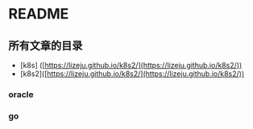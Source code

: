 # README

## 所有文章的目录

* \[k8s] ([https://lizeju.github.io/k8s2/](https://lizeju.github.io/k8s2/))
* \[k8s2]\([https://lizeju.github.io/k8s2/](https://lizeju.github.io/k8s2/))

### oracle



### go



